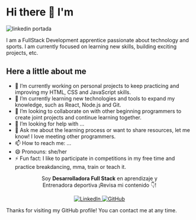 
<body>
  <h1>Hi there 👋 I'm</h1>

  <img src="https://user-images.githubusercontent.com/117924834/223782820-8946d31f-9267-44e1-91e6-2224887ef987.png" alt="linkedin portada">

  <p>I am a FullStack Development apprentice passionate about technology and sports. I am currently focused on learning new skills, building exciting projects, etc.</p>

  <h2>Here a little about me</h2>
  
  <ul>
    <li>🔭 I’m currently working on personal projects to keep practicing and improving my HTML, CSS and JavaScript skills.</li>
    <li>🌱 I’m currently learning new technologies and tools to expand my knowledge, such as React, Node.js and Git.</li>
    <li>👯 I’m looking to collaborate on with other beginning programmers to create joint projects and continue learning together.</li>
    <li>🤔 I’m looking for help with ...</li>
    <li>💬 Ask me about the learning process or want to share resources, let me know! I love meeting other programmers.</li>
    <li>📫 How to reach me: ...</li>
    <li>😄 Pronouns: she/her</li>
    <li>⚡ Fun fact: I like to participate in competitions in my free time and practice breakdancing, mma, train or teach it.</li>
  </ul>

<p align="center">Soy <strong>Desarrolladora Full Stack</strong> en aprendizaje y <br /> Entrenadora deportiva ¡Revisa mi contenido 👇!</p>
<p align="center">
 <a href="https://www.linkedin.com/in/marahekapoo/" target="_blank">
    <img src="https://img.shields.io/badge/-LinkedIn-blue?style=flat-square&logo=Linkedin&logoColor=white&link=https://www.linkedin.com/in/tu_usuario_de_linkedin/" alt="LinkedIn">
  </a>
  <a href="https://github.com/XiomaraSM" target="_blank">
    <img src="https://img.shields.io/badge/-GitHub-black?style=flat-square&logo=Github&link=https://github.com/tu_usuario_de_github/" alt="GitHub">
  </a>
  <a href="https://linktr.ee/mara_hekapoo">
  </a> 
  <a href=" https://xiomara-portafolio-web.netlify.app/">
  </a> 
 
</p>

  <p>Thanks for visiting my GitHub profile! You can contact me at any time.</p>
</body>

